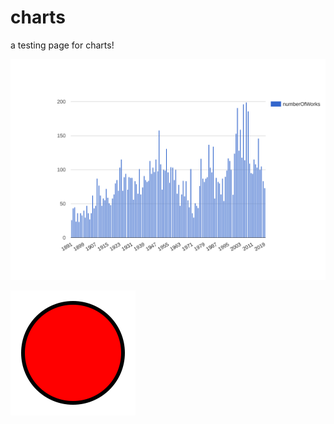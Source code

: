 # charts

a testing page for charts!

![alt text](queryResults.svg?sanitize=true)

![circle](circle.svg)
